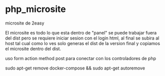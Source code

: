 # php_microsite
 microsite de 2easy

 El microsite es todo lo que esta dentro de "panel"
 se puede trabajar fuera del dist pero se requiere iniciar sesion con el login html, al final
 se subira al host tal cual como lo ves solo generas el dist de la version final y copiamos el microsite
 dentro del dist.

 uso form action method post para conectar con los controladores de php


sudo apt-get remove docker-compose && sudo apt-get autoremove